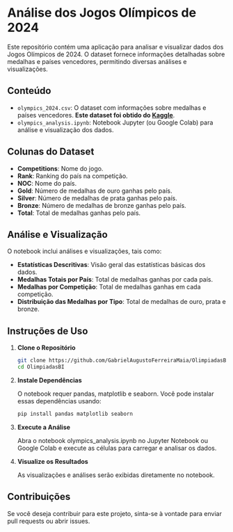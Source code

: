 # Análise dos Jogos Olímpicos de 2024

Este repositório contém uma aplicação para analisar e visualizar dados dos Jogos Olímpicos de 2024. O dataset fornece informações detalhadas sobre medalhas e países vencedores, permitindo diversas análises e visualizações.

## Conteúdo

- `olympics_2024.csv`: O dataset com informações sobre medalhas e países vencedores. **Este dataset foi obtido do [Kaggle](https://www.kaggle.com/datasets/x1akshay/olympics-2024?resource=download)**.
- `olympics_analysis.ipynb`: Notebook Jupyter (ou Google Colab) para análise e visualização dos dados.


## Colunas do Dataset

- **Competitions**: Nome do jogo.
- **Rank**: Ranking do país na competição.
- **NOC**: Nome do país.
- **Gold**: Número de medalhas de ouro ganhas pelo país.
- **Silver**: Número de medalhas de prata ganhas pelo país.
- **Bronze**: Número de medalhas de bronze ganhas pelo país.
- **Total**: Total de medalhas ganhas pelo país.

## Análise e Visualização

O notebook inclui análises e visualizações, tais como:

- **Estatísticas Descritivas**: Visão geral das estatísticas básicas dos dados.
- **Medalhas Totais por País**: Total de medalhas ganhas por cada país.
- **Medalhas por Competição**: Total de medalhas ganhas em cada competição.
- **Distribuição das Medalhas por Tipo**: Total de medalhas de ouro, prata e bronze.

## Instruções de Uso

1. **Clone o Repositório**

   ```bash
   git clone https://github.com/GabrielAugustoFerreiraMaia/OlimpiadasBI/tree/main
   cd OlimpiadasBI
2. **Instale Dependências**

    O notebook requer pandas, matplotlib e seaborn. Você pode instalar essas dependências usando:

    ```bash
    pip install pandas matplotlib seaborn
3. **Execute a Análise**

    Abra o notebook olympics_analysis.ipynb no Jupyter Notebook ou Google Colab e execute as células para carregar e analisar os dados.

4. **Visualize os Resultados**

    As visualizações e análises serão exibidas diretamente no notebook.
## Contribuições

Se você deseja contribuir para este projeto, sinta-se à vontade para enviar pull requests ou abrir issues.